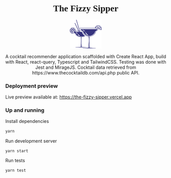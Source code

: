 
<div align="center">
  <h1 style="font-family: cursive;">The Fizzy Sipper</h1>
  <img width="100" src="public/cocktail.png" alt="The fizzy sipper cocktail" />
  <p> 
    A cocktail recommender application scaffolded with Create React App, build with React, react-query, Typescript and TailwindCSS. Testing was done with Jest and MirageJS.
    Cocktail data retrieved from https://www.thecocktaildb.com/api.php public API.
  </p>
</div>


### Deployment preview
Live preview available at:
https://the-fizzy-sipper.vercel.app

### Up and running

Install dependencies
```bash
yarn
```
Run development server
```
yarn start
```
Run tests
```
yarn test
```
